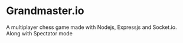 # Grandmaster.io
A multiplayer chess game made with Nodejs, Expressjs and Socket.io. Along with Spectator mode
